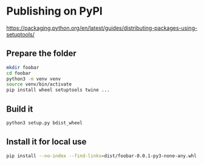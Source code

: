 # Publishing on PyPI

https://packaging.python.org/en/latest/guides/distributing-packages-using-setuptools/


## Prepare the folder

```sh
mkdir foobar
cd foobar
python3 -m venv venv
source venv/bin/activate
pip install wheel setuptools twine ...
```

## Build it

```sh
python3 setup.py bdist_wheel
```

## Install it for local use

```sh
pip install --no-index --find-links=dist/foobar-0.0.1-py3-none-any.whl  foo-bar
```
